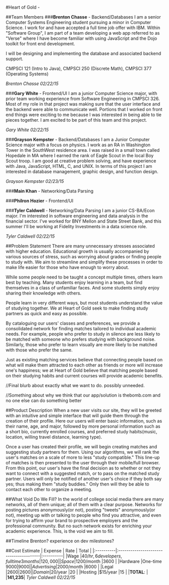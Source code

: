 #Heart of Gold - 

##Team Members
###**Brenton Chasse** - Backend/Databases
I am a senior Computer Systems Engineering student pursuing a minor in Computer Science. I work for and have accepted a full time job offer with IBM. Within "Software Group", I am part of a team developing a web app referred to as "Verse" where I have become familiar with using JavaScript and the Dojo toolkit for front end development.

I will be designing and implementing the database and associated backend support.

CMPSCI 121 (Intro to Java), CMPSCI 250 (Discrete Math), CMPSCI 377 (Operating Systems)

*Brenton Chasse 02/22/15*

###**Gary White** - Frontend/UI
I am a junior Computer Science major, with prior team working experience from Software Engineering in CMPSCI 326. Most of my role in that project was making sure that the user interface and the backend were able to communicate well. Portions that I worked on front end things were exciting to me because I was interested in being able to tie pieces together. I am excited to be part of this team and this project.

*Gary White 02/22/15*
 
###**Grayson Kempster** - Backend/Databases
I am a Junior Computer Science major with a focus on physics. I work as an RA in Washington Tower in the SouthWest residence area. I was raised in a small town called Hopedale in MA where I earned the rank of Eagle Scout in the local Boy Scout troop. I am good at creative problem solving, and have experience with Java, JavaScript, HTML, C, and UNIX. In terms of this project I am interested in database management, graphic design, and function design.

*Grayson Kempster 02/23/15*

###**Main Khan** - Networking/Data Parsing

###**Philron Hozier** - Frontend/UI

###**Tyler Caldwell** - Networking/Data Parsing
I am a junior CS-BA/Econ major. I'm interested in software engineering and data analysis in the financial sector. I've worked for BNY Mellon and State Street Bank, and this summer I'll be working at Fidelity Investments in a data science role.

*Tyler Caldwell 02/22/15*

##Problem Statement
There are many unnecessary stresses associated with higher education. Educational growth is usually accompanied by various sources of stress, such as worrying about grades or finding people to study with. We aim to streamline and simplify these processes in order to make life easier for those who have enough to worry about.

While some people need to be taught a concept multiple times, others learn best by teaching. Many students enjoy learning in a team, but find themselves in a class of unfamiliar faces. And some students simply enjoy sharing their knowledge with others.

People learn in very different ways, but most students understand the value of studying together. We at Heart of Gold seek to make finding study partners as quick and easy as possible.

By cataloguing our users' classes and preferences, we provide a consolidated network for finding matches tailored to individual academic needs. For example, people who prefer to study in silence are less likely to be matched with someone who prefers studying with background noise. Similarly, those who prefer to learn visually are more likely to be matched with those who prefer the same.

Just as existing matching services believe that connecting people based on what will make them attracted to each other as friends or more will increase one's happiness; we at Heart of Gold believe that matching people based on their studying habits and current courses will provide academic benefits.

//Final blurb about exactly what we want to do. possibly unneeded.

//Something about why we think that our app/solution is thebomb.com and no one else can do something better

##Product Description
When a new user visits our site, they will be greeted with an intuitive and simple interface that will guide them through the creation of their profile. Here our users will enter basic information, such as their name, age, and major, followed by more personal information such as a short bio, currently enrolled courses, and preferred study habits(music, location, willing travel distance, learning type). 

Once a user has created their profile, we will begin creating matches and suggesting study partners for them. Using our algorithms, we will rank the user's matches on a scale of more to less "study compatible." This line-up of matches is then presented to the user through their mobile/full browser. From this point, our user's have the final decision as to whether or not they want to connect with a suggested match, or to pass on the matched study partner. Users will only be notified of another user's choice if they both say yes; thus making them "study buddies." Only then will they be able to contact each other to organize a meeting.

##What Void Do We Fill?
In the world of college social media there are many networks, all of them unique; all of them with a clear purpose. Networks for posting pictures anonymously(or not), posting "tweets" anonymously(or not), meeting up with or talking to people who find you attractive, and even for trying to affirm your brand to prospective employers and the professional community. But no such network exists for enriching your academic experience. This, is the void we aim to fill.

##Timeline
Brenton? experience on dev milestones?

##Cost Estimate
|  Expense  | Rate                                   | Total     |
|:----------|:---------------------------------------|:----------|
|Wage       |$40/hr, 6 developers, full time 3 months|120,000    |
|Space      |$1200/month                             |3600       |
|Hardware   |One-time $9000                          |9000       |
|Advertising|$2000/month                             |6000       |
|Legal      |$2600                                   |2600       |
|Domain     |$20/year                                |20         |
|Hosting    |$15/year                                |15         |
|**TOTAL**: |                                        |**141,235**|
*Tyler Caldwell 02/22/15*
